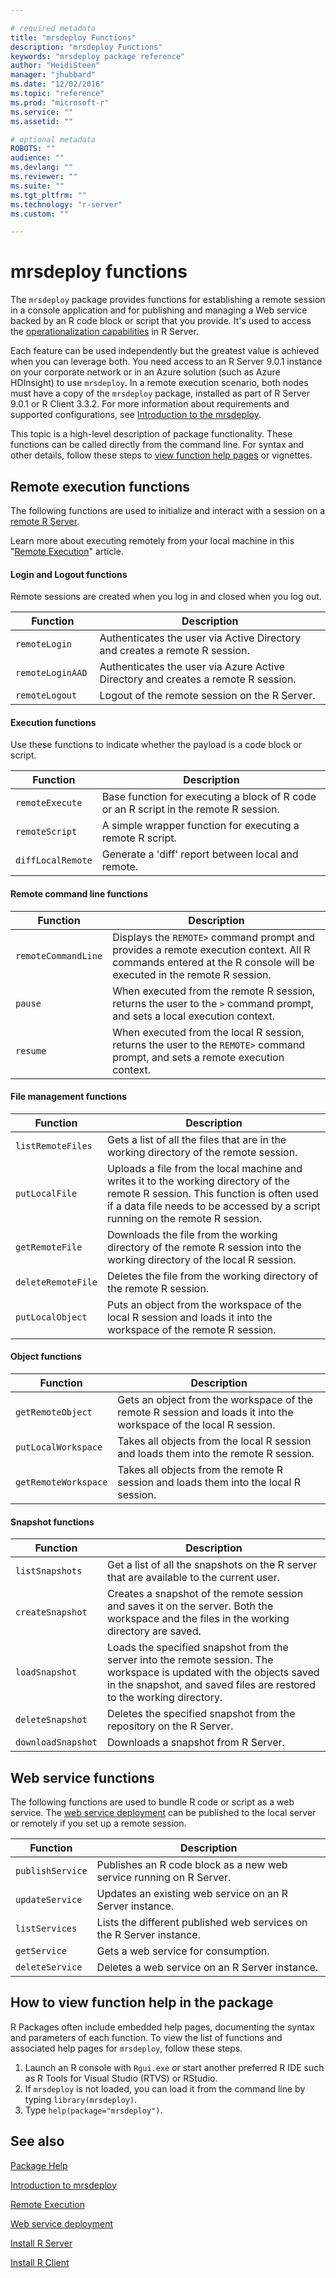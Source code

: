 ```yaml
---

# required metadata
title: "mrsdeploy Functions"
description: "mrsdeploy Functions"
keywords: "mrsdeploy package reference"
author: "HeidiSteen"
manager: "jhubbard"
ms.date: "12/02/2016"
ms.topic: "reference"
ms.prod: "microsoft-r"
ms.service: ""
ms.assetid: ""

# optional metadata
ROBOTS: ""
audience: ""
ms.devlang: ""
ms.reviewer: ""
ms.suite: ""
ms.tgt_pltfrm: ""
ms.technology: "r-server"
ms.custom: ""

---
```


# mrsdeploy functions

The `mrsdeploy` package provides functions for establishing a remote session in a console application and for publishing and managing a Web service backed by an R code block or script that you provide. It's used to access the [operationalization capabilities](~/operationalize/about.md) in R Server.

Each feature can be used independently but the greatest value is achieved when you can leverage both. You need access to an R Server 9.0.1 instance on your corporate network or in an Azure solution (such as Azure HDInsight) to use `mrsdeploy`. In a remote execution scenario, both nodes must have a copy of the `mrsdeploy` package, installed as part of R Server 9.0.1 or R Client 3.3.2. For more information about requirements and supported configurations, see [Introduction to the mrsdeploy](mrsdeploy-intro-vignette.md).

This topic is a high-level description of package functionality. These functions can be called directly from the command line. For syntax and other details, follow these steps to [view function help pages](#findmore) or vignettes.

## Remote execution functions

The following functions are used to initialize and interact with a session on a [remote R Server](../operationalize/remote-execution.md).

Learn more about executing remotely from your local machine in this "[Remote Execution](../operationalize/remote-execution.md)" article.

#### Login and Logout functions

Remote sessions are created when you log in and closed when you log out.

|Function | Description |
|---------|---------|
|`remoteLogin` |Authenticates the user via Active Directory and creates a remote R session.|
|`remoteLoginAAD `|Authenticates the user via Azure Active Directory and creates a remote R session. |
|`remoteLogout` |Logout of the remote session on the R Server.|

#### Execution functions

Use these functions to indicate whether the payload is a code block or script.

|Function | Description |
|---------|---------|
|`remoteExecute`|Base function for executing a block of R code or an R script in the remote R session. |
|`remoteScript `|A simple wrapper function for executing a remote R script.|
|`diffLocalRemote`|Generate a 'diff' report between local and remote.|

#### Remote command line functions

|Function | Description |
|---------|---------|
|`remoteCommandLine`|Displays the `REMOTE>` command prompt and provides a remote execution context. All R commands entered at the R console will be executed in the remote R session. |
|`pause` |When executed from the remote R session, returns the user to the `>` command prompt, and sets a local execution context. |
|`resume` |When executed from the local R session, returns the user to the `REMOTE>` command prompt, and sets a remote execution context. |

#### File management functions

|Function | Description |
|---------|---------|
|`listRemoteFiles` |Gets a list of all the files that are in the working directory of the remote session. |
|`putLocalFile` |Uploads a file from the local machine and writes it to the working directory of the remote R session. This function is often used if a data file needs to be accessed by a script running on the remote R session. |
|`getRemoteFile` |Downloads the file from the working directory of the remote R session into the working directory of the local R session. |
|`deleteRemoteFile` |Deletes the file from the working directory of the remote R session. |
|`putLocalObject` |Puts an object from the workspace of the local R session and loads it into the workspace of the remote R session. |

#### Object functions

|Function | Description |
|---------|---------|
|`getRemoteObject` |Gets an object from the workspace of the remote R session and loads it into the workspace of the local R session. |
|`putLocalWorkspace`|Takes all objects from the local R session and loads them into the remote R session. |
|`getRemoteWorkspace`|Takes all objects from the remote R session and loads them into the local R session. |

#### Snapshot functions

|Function | Description |
|---------|---------|
|`listSnapshots` |Get a list of all the snapshots on the R server that are available to the current user. |
|`createSnapshot` |Creates a snapshot of the remote session and saves it on the server. Both the workspace and the files in the working directory are saved. |
|`loadSnapshot `|Loads the specified snapshot from the server into the remote session. The workspace is updated with the objects saved in the snapshot, and saved files are restored to the working directory. |
|`deleteSnapshot` |Deletes the specified snapshot from the repository on the R Server. |
|`downloadSnapshot`|Downloads a snapshot from R Server.|


## Web service functions

The following functions are used to bundle R code or script as a web service. The [web service deployment](mrsdeploy-websrv-vignette.md) can be published to the local server or remotely if you set up a remote session.

|Function | Description |
|---------|-------------|
|`publishService` |Publishes an R code block as a new web service running on R Server. |
|`updateService` |Updates an existing web service on an R Server instance. |
|`listServices` |Lists the different published web services on the R Server instance. |
|`getService` |Gets a web service for consumption. |
|`deleteService `|Deletes a web service on an R Server instance. |

<a name="findmore"></a>

## How to view function help in the package

R Packages often include embedded help pages, documenting the syntax and parameters of each function. To view the list of functions and associated help pages for `mrsdeploy`, follow these steps.

1. Launch an R console with `Rgui.exe` or start another preferred R IDE such as R Tools for Visual Studio (RTVS) or RStudio.
2. If `mrsdeploy` is not loaded, you can load it from the command line by typing `library(mrsdeploy)`.
3. Type `help(package="mrsdeploy")`.


## See also

[Package Help](~/package-reference.md)

[Introduction to mrsdeploy](mrsdeploy-intro-vignette.md)

[Remote Execution](../operationalize/remote-execution.md)

[Web service deployment](mrsdeploy-websrv-vignette.md)

[Install R Server](~/rserver.md)

[Install R Client](~/r-client.md)
